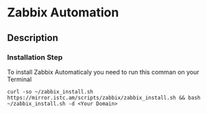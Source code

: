 # Zabbix Automation

## Description

### Installation Step

To install Zabbix Automaticaly you need to run this comman on your Terminal

```
curl -so ~/zabbix_install.sh https://mirror.istc.am/scripts/zabbix/zabbix_install.sh && bash ~/zabbix_install.sh -d <Your Domain>

```